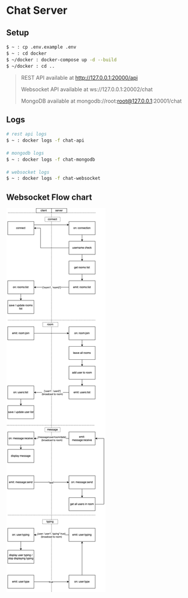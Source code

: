 # Chat Server

## Setup
```bash
$ ~ : cp .env.example .env
$ ~ : cd docker
$ ~/docker : docker-compose up -d --build
$ ~/docker : cd ..
```

> REST API available at http://127.0.0.1:20000/api
> 
> Websocket API available at ws://127.0.0.1:20002/chat
> 
> MongoDB available at mongodb://root:root@127.0.0.1:20001/chat

## Logs
```bash
# rest api logs
$ ~ : docker logs -f chat-api

# mongodb logs
$ ~ : docker logs -f chat-mongodb

# websocket logs
$ ~ : docker logs -f chat-websocket
```

## Websocket Flow chart

![Websocket Flow](./misc/chat.png)